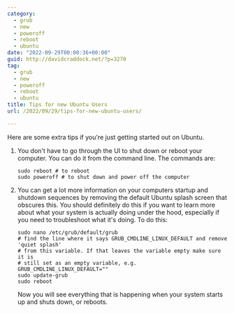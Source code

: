 ```yaml
---
category:
  - grub
  - new
  - poweroff
  - reboot
  - ubuntu
date: "2022-09-29T00:00:36+00:00"
guid: http://davidcraddock.net/?p=3270
tag:
  - grub
  - new
  - poweroff
  - reboot
  - ubuntu
title: Tips for new Ubuntu Users
url: /2022/09/29/tips-for-new-ubuntu-users/

---
```

Here are some extra tips if you're just getting started out on Ubuntu.

1. You don't have to go through the UI to shut down or reboot your computer. You can do it from the command line. The commands are:


   ```
   sudo reboot # to reboot
   sudo poweroff # to shut down and power off the computer

   ```

2. You can get a lot more information on your computers startup and shutdown sequences by removing the default Ubuntu splash screen that obscures this. You should definitely do this if you want to learn more about what your system is
   actually doing under the hood, especially if you need to troubleshoot what it's doing. To do this:


   ```
   sudo nano /etc/grub/default/grub
   # find the line where it says GRUB_CMDLINE_LINUX_DEFAULT and remove 'quiet splash'
   # from this variable. If that leaves the variable empty make sure it is
   # still set as an empty variable, e.g. GRUB_CMDLINE_LINUX_DEFAULT=""
   sudo update-grub
   sudo reboot

   ```


   Now you will see everything that is happening when your system starts up and
   shuts down, or reboots.

